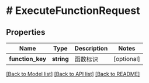# # ExecuteFunctionRequest

## Properties

Name | Type | Description | Notes
------------ | ------------- | ------------- | -------------
**function_key** | **string** | 函数标识 | [optional]

[[Back to Model list]](../../README.md#models) [[Back to API list]](../../README.md#endpoints) [[Back to README]](../../README.md)
